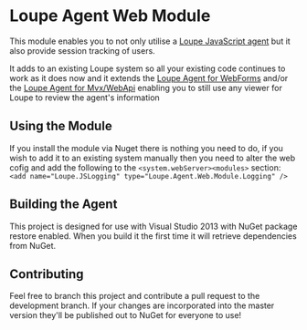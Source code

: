 Loupe Agent Web Module
===================

This module enables you to not only utilise a [Loupe JavaScript agent](https://github.com/GibraltarSoftware/Gibraltar.Agent.Web.JavaScript)
but it also provide session tracking of users.

It adds to an existing Loupe system so all your existing code continues to work as it does now
and it extends the [Loupe Agent for WebForms](https://github.com/GibraltarSoftware/Gibraltar.Agent.Web) and/or
the [Loupe Agent for Mvx/WebApi](https://github.com/GibraltarSoftware/Gibraltar.Agent.Web.Mvc) enabling you
to still use any viewer for Loupe to review the agent's information

Using the Module
---------------

If you install the module via Nuget there is nothing you need to do, if you wish to add it to an existing
system manually then you need to alter the web cofig and add the following to the ```<system.webServer><modules>``` 
section: ```<add name="Loupe.JSLogging" type="Loupe.Agent.Web.Module.Logging" />```


Building the Agent
------------------

This project is designed for use with Visual Studio 2013 with NuGet package restore enabled.
When you build it the first time it will retrieve dependencies from NuGet.

Contributing
------------

Feel free to branch this project and contribute a pull request to the development branch. 
If your changes are incorporated into the master version they'll be published out to NuGet for
everyone to use!
